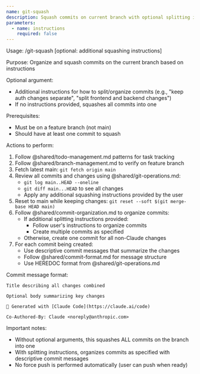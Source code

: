 ```yaml
---
name: git-squash
description: Squash commits on current branch with optional splitting instructions
parameters:
  - name: instructions
    required: false
---
```


Usage: /git-squash [optional: additional squashing instructions]

Purpose: Organize and squash commits on the current branch based on instructions

Optional argument:

- Additional instructions for how to split/organize commits (e.g., "keep auth changes separate", "split frontend and backend changes")
- If no instructions provided, squashes all commits into one

Prerequisites:

- Must be on a feature branch (not main)
- Should have at least one commit to squash

Actions to perform:

1. Follow @shared/todo-management.md patterns for task tracking
2. Follow @shared/branch-management.md to verify on feature branch
3. Fetch latest main: `git fetch origin main`
4. Review all commits and changes using @shared/git-operations.md:
   - `git log main..HEAD --oneline`
   - `git diff main...HEAD` to see all changes
   - Apply any additional squashing instructions provided by the user
5. Reset to main while keeping changes: `git reset --soft $(git merge-base HEAD main)`
6. Follow @shared/commit-organization.md to organize commits:
   - If additional splitting instructions provided:
     - Follow user's instructions to organize commits
     - Create multiple commits as specified
   - Otherwise, create one commit for all non-Claude changes
7. For each commit being created:
   - Use descriptive commit messages that summarize the changes
   - Follow @shared/commit-format.md for message structure
   - Use HEREDOC format from @shared/git-operations.md

Commit message format:

```
Title describing all changes combined

Optional body summarizing key changes

🤖 Generated with [Claude Code](https://claude.ai/code)

Co-Authored-By: Claude <noreply@anthropic.com>
```

Important notes:

- Without optional arguments, this squashes ALL commits on the branch into one
- With splitting instructions, organizes commits as specified with descriptive commit messages
- No force push is performed automatically (user can push when ready)
